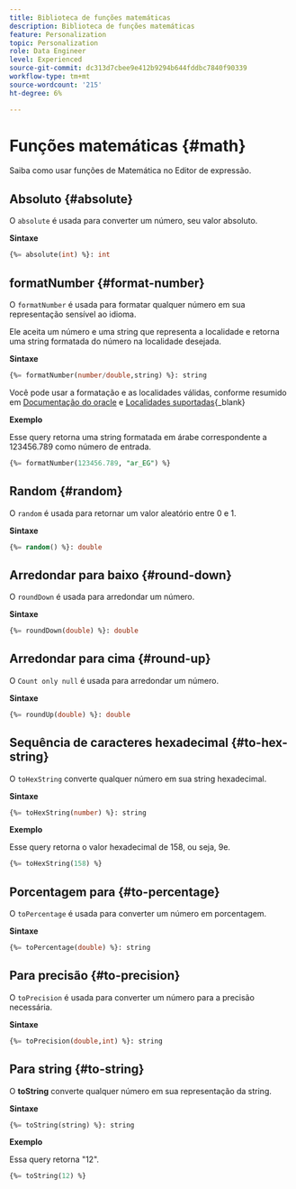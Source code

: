 ```yaml
---
title: Biblioteca de funções matemáticas
description: Biblioteca de funções matemáticas
feature: Personalization
topic: Personalization
role: Data Engineer
level: Experienced
source-git-commit: dc313d7cbee9e412b9294b644fddbc7840f90339
workflow-type: tm+mt
source-wordcount: '215'
ht-degree: 6%

---
```


# Funções matemáticas {#math}

Saiba como usar funções de Matemática no Editor de expressão.

## Absoluto    {#absolute}

O `absolute` é usada para converter um número, seu valor absoluto.

**Sintaxe**

```sql
{%= absolute(int) %}: int
```

## formatNumber {#format-number}

O `formatNumber` é usada para formatar qualquer número em sua representação sensível ao idioma.

Ele aceita um número e uma string que representa a localidade e retorna uma string formatada do número na localidade desejada.

**Sintaxe**

```sql
{%= formatNumber(number/double,string) %}: string
```

Você pode usar a formatação e as localidades válidas, conforme resumido em [Documentação do oracle](https://docs.oracle.com/javase/8/docs/api/java/util/Locale.html) e [Localidades suportadas](https://www.oracle.com/java/technologies/javase/jdk11-suported-locales.html){_blank}

**Exemplo**

Esse query retorna uma string formatada em árabe correspondente a 123456.789 como número de entrada.

```sql
{%= formatNumber(123456.789, "ar_EG") %}
```

## Random {#random}

O `random` é usada para retornar um valor aleatório entre 0 e 1.

**Sintaxe**

```sql
{%= random() %}: double
```

## Arredondar para baixo {#round-down}

O `roundDown` é usada para arredondar um número.

**Sintaxe**

```sql
{%= roundDown(double) %}: double
```

## Arredondar para cima {#round-up}

O `Count only null` é usada para arredondar um número.

**Sintaxe**

```sql
{%= roundUp(double) %}: double
```

## Sequência de caracteres hexadecimal {#to-hex-string}

O `toHexString` converte qualquer número em sua string hexadecimal.

**Sintaxe**

```sql
{%= toHexString(number) %}: string
```

**Exemplo**

Esse query retorna o valor hexadecimal de 158, ou seja, 9e.

```sql
{%= toHexString(158) %}
```

## Porcentagem para {#to-percentage}

O `toPercentage` é usada para converter um número em porcentagem.

**Sintaxe**

```sql
{%= toPercentage(double) %}: string
```

## Para precisão {#to-precision}

O `toPrecision` é usada para converter um número para a precisão necessária.

**Sintaxe**

```sql
{%= toPrecision(double,int) %}: string
```

## Para string {#to-string}

O **toString** converte qualquer número em sua representação da string.

**Sintaxe**

```sql
{%= toString(string) %}: string
```

**Exemplo**

Essa query retorna &quot;12&quot;.

```sql
{%= toString(12) %} 
```
